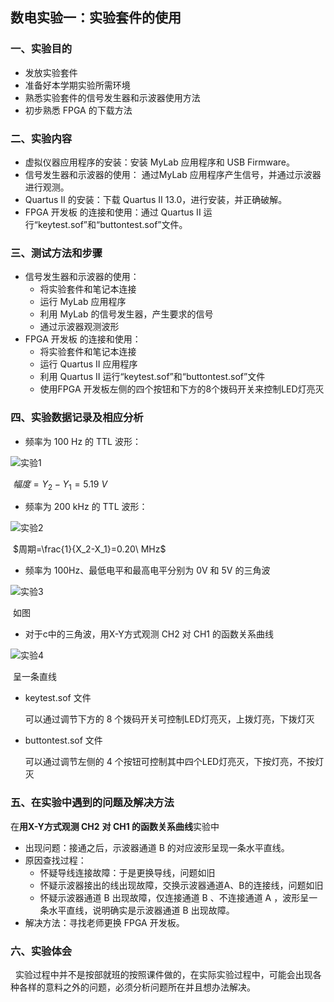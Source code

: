 ## 数电实验一：实验套件的使用

### 一、实验目的

- 发放实验套件
- 准备好本学期实验所需环境
- 熟悉实验套件的信号发生器和示波器使用方法
- 初步熟悉 FPGA 的下载方法

### 二、实验内容

- 虚拟仪器应用程序的安装：安装 MyLab 应用程序和 USB Firmware。
- 信号发生器和示波器的使用： 通过MyLab 应用程序产生信号，并通过示波器进行观测。
- Quartus II 的安装：下载 Quartus II 13.0，进行安装，并正确破解。
- FPGA 开发板 的连接和使用：通过 Quartus II 运行“keytest.sof”和“buttontest.sof”文件。

### 三、测试方法和步骤

- 信号发生器和示波器的使用：
  - 将实验套件和笔记本连接
  - 运行 MyLab 应用程序
  - 利用 MyLab 的信号发生器，产生要求的信号
  - 通过示波器观测波形
- FPGA 开发板 的连接和使用：
  - 将实验套件和笔记本连接
  - 运行 Quartus II 应用程序
  - 利用 Quartus II 运行“keytest.sof”和“buttontest.sof”文件
  - 使用FPGA 开发板左侧的四个按钮和下方的8个拨码开关来控制LED灯亮灭

### 四、实验数据记录及相应分析

- 频率为 100 Hz 的 TTL 波形：

![实验1](C:\Users\张驰\Desktop\数电\实验\实验1\实验1.JPG)

​	$幅度=Y_2-Y_1=5.19\ V$



- 频率为 200 kHz 的 TTL 波形：

![实验2](C:\Users\张驰\Desktop\数电\实验\实验1\实验2.JPG)

​		$周期=\frac{1}{X_2-X_1}=0.20\ MHz$



- 频率为 100Hz、最低电平和最高电平分别为 0V 和 5V 的三角波

![实验3](C:\Users\张驰\Desktop\数电\实验\实验1\实验3.JPG)

​	如图



-  对于c中的三角波，用X-Y方式观测 CH2
  对 CH1 的函数关系曲线

![实验4](C:\Users\张驰\Desktop\数电\实验\实验1\实验4.JPG)

​	呈一条直线



- keytest.sof 文件

  可以通过调节下方的 8 个拨码开关可控制LED灯亮灭，上拨灯亮，下拨灯灭

  

- buttontest.sof 文件

  可以通过调节左侧的 4 个按钮可控制其中四个LED灯亮灭，下按灯亮，不按灯灭

### 五、在实验中遇到的问题及解决方法

在**用X-Y方式观测 CH2**
**对 CH1 的函数关系曲线**实验中

- 出现问题：接通之后，示波器通道 B 的对应波形呈现一条水平直线。
- 原因查找过程：
  - 怀疑导线连接故障：于是更换导线，问题如旧
  - 怀疑示波器接出的线出现故障，交换示波器通道A、B的连接线，问题如旧
  - 怀疑示波器通道 B 出现故障，仅连接通道 B 、不连接通道 A ，波形呈一条水平直线，说明确实是示波器通道 B 出现故障。
- 解决方法：寻找老师更换 FPGA 开发板。

### 六、实验体会

         实验过程中并不是按部就班的按照课件做的，在实际实验过程中，可能会出现各种各样的意料之外的问题，必须分析问题所在并且想办法解决。